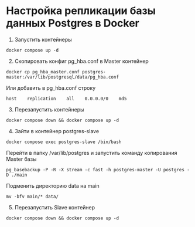 # Настройка репликации базы данных Postgres в Docker

1. Запустить контейнеры

```
docker compose up -d
```
2. Скопировать конфиг pg_hba.conf в Master контейнер

```
docker cp pg_hba_master.conf postgres-master:/var/lib/postgresql/data/pg_hba.conf
```
Или добавить в pg_hba.conf строку

```
host    replication    all    0.0.0.0/0    md5
```

3. Перезапустить контейнеры

```
docker compose down && docker compose up -d
```

4. Зайти в контейнер postgres-slave

```
docker compose exec postgres-slave /bin/bash
```
Перейти в папку /var/lib/postgres и запустить команду копирования Master базы

```
pg_basebackup -P -R -X stream -c fast -h postgres-master -U postgres -D ./main
```

Подменить директорию data на main

```
mv -bfv main/* data/
```

5. Перезапустить Slave контейнер

```
docker compose down && docker compose up -d
```
